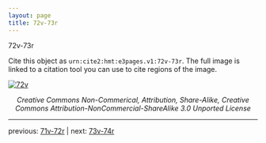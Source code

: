 ```yaml
---
layout: page
title: 72v-73r
---
```


72v-73r

Cite this object as `urn:cite2:hmt:e3pages.v1:72v-73r`.  The full image is linked to a citation tool you can use to cite regions of the image.

[![72v](http://www.homermultitext.org/iipsrv?IIIF=/project/homer/pyramidal/deepzoom/hmt/e3bifolio/v1/E3_72v_73r.tif/full/800,/0/default.jpg)](http://www.homermultitext.org/ict2/?urn=urn:cite2:hmt:e3bifolio.v1:E3_72v_73r) 

<p style="text-align: center; font-style: italic;">Creative Commons Non-Commerical, Attribution, Share-Alike, Creative Commons Attribution-NonCommercial-ShareAlike 3.0 Unported License</p>

---

previous: [71v-72r](../71v-72r/) | next: [73v-74r](../73v-74r/)